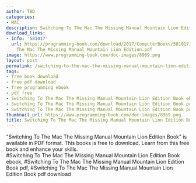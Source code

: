 ```yaml
---
author: TBD
categories:
- MAC
description: Switching To The Mac The Missing Manual Mountain Lion Edition Book
download_links:
- info: '581017'
  url: https://programming-book.com/download/2017/ComputerBooks/581017/Switching To
    The Mac The Missing Manual Mountain Lion Edition.pdf
image: https://www.programming-book.com/doc-images/8969.png
layout: post
permalink: /switching-to-the-mac-the-missing-manual-mountain-lion-edition-book.html
tags:
- free book download
- free pdf download
- free programming ebook
- pdf free
- Switching To The Mac The Missing Manual Mountain Lion Edition Book ebook
- Switching To The Mac The Missing Manual Mountain Lion Edition Book pdf
- Switching To The Mac The Missing Manual Mountain Lion Edition Book pdf download
thumbnail_url: https://www.programming-book.com/doc-images/8969.png
title: Switching To The Mac The Missing Manual Mountain Lion Edition Book
---
```


 
<div class="item-desc text-justify">
  "Switching To The Mac The Missing Manual Mountain Lion Edition Book" is available in PDF format. This books is free to download. Learn from this free book and enhance your skills.
  <br>
  #Switching To The Mac The Missing Manual Mountain Lion Edition Book ebook, #Switching To The Mac The Missing Manual Mountain Lion Edition Book pdf, #Switching To The Mac The Missing Manual Mountain Lion Edition Book pdf download
</div>